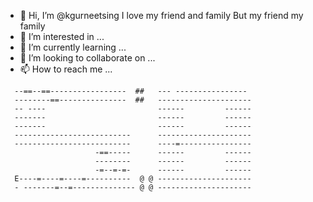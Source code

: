- 👋 Hi, I’m @kgurneetsing 
I love my friend and family
 But my friend my family
- 👀 I’m interested in ...
- 🌱 I’m currently learning ...
- 💞️ I’m looking to collaborate on ...
- 📫 How to reach me ...

<!---
kgurneetsingh/kgurneetsingh is a ✨ special ✨ repository because its `README.md` (this file) appears on your GitHub profile.
You can click the Preview link to take a look at your changes.
--->
        

      --==--==-----------------  ##   --- ----------------
      --------==---------------  ##   ---------------------
      -- ----                         ------         ------
      -------                         ------         ------
      -------                         ------         ------
      --------------------------      ---------------------
      --------------------------      ----=----------------
                        -==-----      ------         ------
                        --------      ------         ------
                        -=--=-=-      ------         ------
      E----=----=----=----------  @ @ ---------------------
      - -------=--=-------------- @ @ ---------------------
